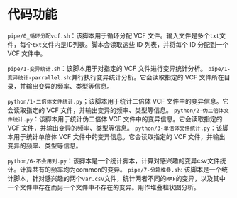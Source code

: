 # 代码功能
`pipe/0_循环分配vcf.sh`：该脚本用于循环分配 VCF 文件。输入文件是多个`txt`文件，每个`txt`文件内是ID列表。脚本会读取这些 ID 列表，并将每个 ID 分配到一个 VCF 文件中。

`pipe/1-变异统计.sh`：该脚本用于对指定的 VCF 文件进行变异统计分析。
`pipe/1-变异统计-parrallel.sh`:并行执行变异统计分析。它会读取指定的 VCF 文件所在目录，并输出变异的频率、类型等信息。


`python/1-二倍体文件统计.py`；该脚本用于统计二倍体 VCF 文件中的变异信息。它会读取指定的 VCF 文件，并输出变异的频率、类型等信息。
`python/2-伪二倍体文件统计.py`：该脚本用于统计伪二倍体 VCF 文件中的变异信息。它会读取指定的 VCF 文件，并输出变异的频率、类型等信息。
`python/3-单倍体文件统计.py`：该脚本用于统计单倍体 VCF 文件中的变异信息。它会读取指定的 VCF 文件，并输出变异的频率、类型等信息。

`python/6-不会用到.py`：该脚本是一个统计脚本，计算对感兴趣的变异csv文件统计。计算共有的频率均为common的变异。
`pipe/7-分箱堆叠.sh`: 该脚本是一个统计脚本，针对感兴趣的两个`var.csv`文件，统计两者不同的`MAF`的变异，以及其中一个文件中存在而另一个文件中不存在的变异。用作堆叠柱状图分析。